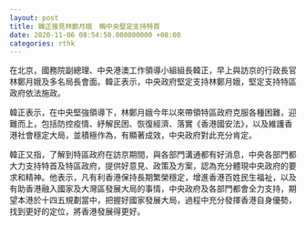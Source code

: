 ```yaml
---
layout: post
title: 韓正接見林鄭月娥　稱中央堅定支持特首
date: 2020-11-06 08:54:50.000000000 +08:00
categories: rthk
---
```


在北京，國務院副總理、中央港澳工作領導小組組長韓正，早上與訪京的行政長官林鄭月娥及多名局長會面。韓正表示，中央政府堅定支持林鄭月娥，堅定支持特區政府依法施政。

韓正表示，在中央堅強領導下，林鄭月娥今年以來帶領特區政府克服各種困難，迎難而上，包括防控疫情、紓解民困、恢復經濟、落實《香港國安法》，以及維護香港社會穩定大局，並積極作為，有顯著成效，中央政府對此充分肯定。

韓正又指，了解到特區政府在訪京期間，與各部門溝通都有好消息，中央各部門都大力支持特首及特區政府，提供好意見、政策及方案，認為充分體現中央政府的要求和精神。他表示，凡有利香港保持長期繁榮穩定，增進香港百姓民生福祉，以及有助香港融入國家及大灣區發展大局的事情，中央政府及各部門都會全力支持，期望本港於十四五規劃當中，把握好國家發展大局，過程中充分發揮香港自身優勢，找到更好的定位，將香港發展得更好。
